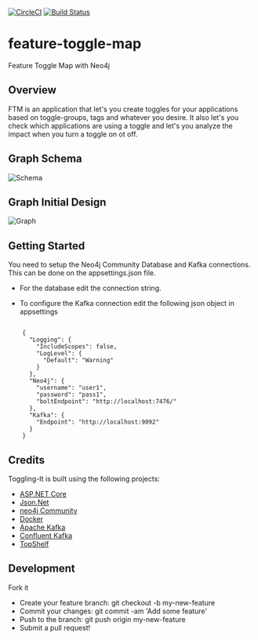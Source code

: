 [![CircleCI](https://circleci.com/gh/pedromsmoreira/feature-toggle-map/tree/master.svg?style=svg&circle-token=5dc31e02b7463a26dad858e031a207a2967d5983)](https://circleci.com/gh/pedromsmoreira/feature-toggle-map/tree/master)
[![Build Status](http://dev01-petproject.westeurope.cloudapp.azure.com:8080/buildStatus/icon?job=toggling-it/togglingit-build-master)](http://dev01-petproject.westeurope.cloudapp.azure.com:8080/job/toggling-it/job/togglingit-build-master/)

# feature-toggle-map
Feature Toggle Map with Neo4j

## Overview

FTM is an application that let's you create toggles for your applications based on toggle-groups, tags and whatever you desire.
It also let's you check which applications are using a toggle and let's you analyze the impact when you turn a toggle on ot off.

## Graph Schema

![Schema](https://github.com/the-pet-projects/toggling-it/blob/master/docs/img/GraphSchema.JPG)

## Graph Initial Design

![Graph](https://github.com/the-pet-projects/toggling-it/blob/master/docs/img/InitialGraph.JPG)


## Getting Started

You need to setup the Neo4j Community Database and Kafka connections. This can be done on the appsettings.json file.
 - For the database edit the connection string. 

 - To configure the Kafka connection edit the following json object in appsettings
 
```
	
	{
	  "Logging": {
		"IncludeScopes": false,
		"LogLevel": {
		  "Default": "Warning"
		}
	  },
	  "Neo4j": {
		"username": "user1",
		"password": "pass1",
		"boltEndpoint": "http://localhost:7476/"
	  },
	  "Kafka": {
		"Endpoint": "http://localhost:9092"
	  } 
	}

```


## Credits

Toggling-It is built using the following projects:

- [ASP.NET Core](https://github.com/aspnet/Home)
- [Json.Net](http://james.newtonking.com/json)
- [neo4j Community](https://neo4j.com/)
- [Docker](https://www.docker.com/)
- [Apache Kafka](https://kafka.apache.org/)
- [Confluent Kafka](https://github.com/confluentinc/confluent-kafka-dotnet)
- [TopShelf](https://github.com/topshelf/topshelf)

## Development

Fork it
- Create your feature branch: git checkout -b my-new-feature
- Commit your changes: git commit -am 'Add some feature'
- Push to the branch: git push origin my-new-feature
- Submit a pull request!
